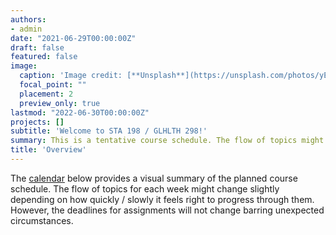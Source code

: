 ```yaml
---
authors:
- admin
date: "2021-06-29T00:00:00Z"
draft: false
featured: false
image:
  caption: 'Image credit: [**Unsplash**](https://unsplash.com/photos/yEauzeZU6xo)'
  focal_point: ""
  placement: 2
  preview_only: true
lastmod: "2022-06-30T00:00:00Z"
projects: []
subtitle: 'Welcome to STA 198 / GLHLTH 298!'
summary: This is a tentative course schedule. The flow of topics might change slightly depending on how quickly / slowly it feels right to progress through them. However the deadlines for assignments will not change barring unexpected circumstances.
title: 'Overview'
---
```




The [calendar](https://sta198f2021.github.io/website/slides/week-01/calendar.html) below provides a visual summary of the planned course schedule. The flow of topics for each week might change slightly depending on how quickly / slowly it feels right to progress through them. However, the deadlines for assignments will not change barring unexpected circumstances. 
